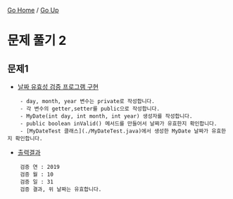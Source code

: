 [Go Home](https://github.com/devJRL/CodeLab-JAVA-Basic#codelab-java-basic) / [Go Up](..)

# 문제 풀기 2

## 문제1

- [날짜 유효성 검증 프로그램 구현](./MyDate.java)

```
	- day, month, year 변수는 private로 작성합니다.
	- 각 변수의 getter,setter를 public으로 작성합니다.
	- MyDate(int day, int month, int year) 생성자를 작성합니다.
	- public boolean inValid() 메서드를 만들어서 날짜가 유효한지 확인합니다.
	- [MyDateTest 클래스](./MyDateTest.java)에서 생성한 MyDate 날짜가 유효한지 확인합니다.
```

- [출력결과](./MyDateTest.java)

```
	검증 연 : 2019
	검증 월 : 10
	검증 일 : 31
	검증 결과, 위 날짜는 유효합니다.
```